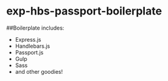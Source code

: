 # exp-hbs-passport-boilerplate

##Boilerplate includes:
* Express.js
* Handlebars.js
* Passport.js
* Gulp
* Sass
* and other goodies!